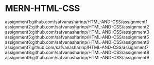 # MERN-HTML-CSS
assignment1:github.com/safvanasharinp/HTML-AND-CSS/assignment1
assignment2:github.com/safvanasharinp/HTML-AND-CSS/assignment2
assignment3:github.com/safvanasharinp/HTML-AND-CSS/assignment3
assignment5:github.com/safvanasharinp/HTML-AND-CSS/assignment5
assignment6:github.com/safvanasharinp/HTML-AND-CSS/assignment6
assignment7:github.com/safvanasharinp/HTML-AND-CSS/assignment7
assignment8:github.com/safvanasharinp/HTML-AND-CSS/assignment8
assignment9:github.com/safvanasharinp/HTML-AND-CSS/assignment9
